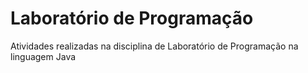 # Laboratório de Programação
Atividades realizadas na disciplina de Laboratório de Programação na linguagem Java
